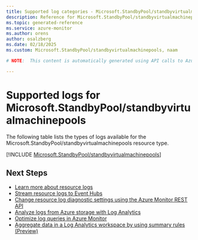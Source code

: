 ```yaml
---
title: Supported log categories - Microsoft.StandbyPool/standbyvirtualmachinepools
description: Reference for Microsoft.StandbyPool/standbyvirtualmachinepools in Azure Monitor Logs.
ms.topic: generated-reference
ms.service: azure-monitor
ms.author: orens
author: osalzberg
ms.date: 02/18/2025
ms.custom: Microsoft.StandbyPool/standbyvirtualmachinepools, naam

# NOTE:  This content is automatically generated using API calls to Azure. Any edits made on these files will be overwritten in the next run of the script. 

---
```





# Supported logs for Microsoft.StandbyPool/standbyvirtualmachinepools  
The following table lists the types of logs available for the Microsoft.StandbyPool/standbyvirtualmachinepools resource type.
  

  
[!INCLUDE [Microsoft.StandbyPool/standbyvirtualmachinepools](~/reusable-content/ce-skilling/azure/includes/azure-monitor/reference/logs/microsoft-standbypool-standbyvirtualmachinepools-logs-include.md)]  
  

## Next Steps

* [Learn more about resource logs](/azure/azure-monitor/essentials/platform-logs-overview)
* [Stream resource logs to Event Hubs](/azure/azure-monitor/essentials/resource-logs#send-to-azure-event-hubs)
* [Change resource log diagnostic settings using the Azure Monitor REST API](/rest/api/monitor/diagnosticsettings)
* [Analyze logs from Azure storage with Log Analytics](/azure/azure-monitor/essentials/resource-logs#send-to-log-analytics-workspace)
* [Optimize log queries in Azure Monitor](/azure/azure-monitor/logs/query-optimization)
* [Aggregate data in a Log Analytics workspace by using summary rules (Preview)](/azure/azure-monitor/logs/summary-rules)